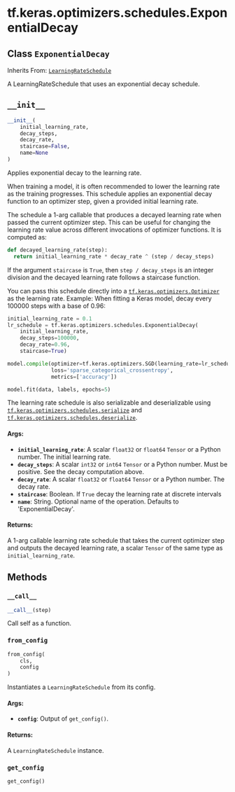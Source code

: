 <div itemscope itemtype="http://developers.google.com/ReferenceObject">
<meta itemprop="name" content="tf.keras.optimizers.schedules.ExponentialDecay" />
<meta itemprop="path" content="Stable" />
<meta itemprop="property" content="__call__"/>
<meta itemprop="property" content="__init__"/>
<meta itemprop="property" content="from_config"/>
<meta itemprop="property" content="get_config"/>
</div>

# tf.keras.optimizers.schedules.ExponentialDecay

## Class `ExponentialDecay`

Inherits From: [`LearningRateSchedule`](../../../../tf/keras/optimizers/schedules/LearningRateSchedule.md)

A LearningRateSchedule that uses an exponential decay schedule.

<h2 id="__init__"><code>__init__</code></h2>

``` python
__init__(
    initial_learning_rate,
    decay_steps,
    decay_rate,
    staircase=False,
    name=None
)
```

Applies exponential decay to the learning rate.

When training a model, it is often recommended to lower the learning rate as
the training progresses. This schedule applies an exponential decay function
to an optimizer step, given a provided initial learning rate.

The schedule a 1-arg callable that produces a decayed learning
rate when passed the current optimizer step. This can be useful for changing
the learning rate value across different invocations of optimizer functions.
It is computed as:

```python
def decayed_learning_rate(step):
  return initial_learning_rate * decay_rate ^ (step / decay_steps)
```

If the argument `staircase` is `True`, then `step / decay_steps` is
an integer division and the decayed learning rate follows a
staircase function.

You can pass this schedule directly into a <a href="../../../../tf/keras/optimizers/Optimizer.md"><code>tf.keras.optimizers.Optimizer</code></a>
as the learning rate.
Example: When fitting a Keras model, decay every 100000 steps with a base
of 0.96:

```python
initial_learning_rate = 0.1
lr_schedule = tf.keras.optimizers.schedules.ExponentialDecay(
    initial_learning_rate,
    decay_steps=100000,
    decay_rate=0.96,
    staircase=True)

model.compile(optimizer=tf.keras.optimizers.SGD(learning_rate=lr_schedule),
              loss='sparse_categorical_crossentropy',
              metrics=['accuracy'])

model.fit(data, labels, epochs=5)
```

The learning rate schedule is also serializable and deserializable using
<a href="../../../../tf/keras/optimizers/schedules/serialize.md"><code>tf.keras.optimizers.schedules.serialize</code></a> and
<a href="../../../../tf/keras/optimizers/schedules/deserialize.md"><code>tf.keras.optimizers.schedules.deserialize</code></a>.

#### Args:

* <b>`initial_learning_rate`</b>: A scalar `float32` or `float64` `Tensor` or a
    Python number.  The initial learning rate.
* <b>`decay_steps`</b>: A scalar `int32` or `int64` `Tensor` or a Python number.
    Must be positive.  See the decay computation above.
* <b>`decay_rate`</b>: A scalar `float32` or `float64` `Tensor` or a
    Python number.  The decay rate.
* <b>`staircase`</b>: Boolean.  If `True` decay the learning rate at discrete
    intervals
* <b>`name`</b>: String.  Optional name of the operation.  Defaults to
    'ExponentialDecay'.


#### Returns:

A 1-arg callable learning rate schedule that takes the current optimizer
step and outputs the decayed learning rate, a scalar `Tensor` of the same
type as `initial_learning_rate`.



## Methods

<h3 id="__call__"><code>__call__</code></h3>

``` python
__call__(step)
```

Call self as a function.

<h3 id="from_config"><code>from_config</code></h3>

``` python
from_config(
    cls,
    config
)
```

Instantiates a `LearningRateSchedule` from its config.

#### Args:

* <b>`config`</b>: Output of `get_config()`.


#### Returns:

A `LearningRateSchedule` instance.

<h3 id="get_config"><code>get_config</code></h3>

``` python
get_config()
```






